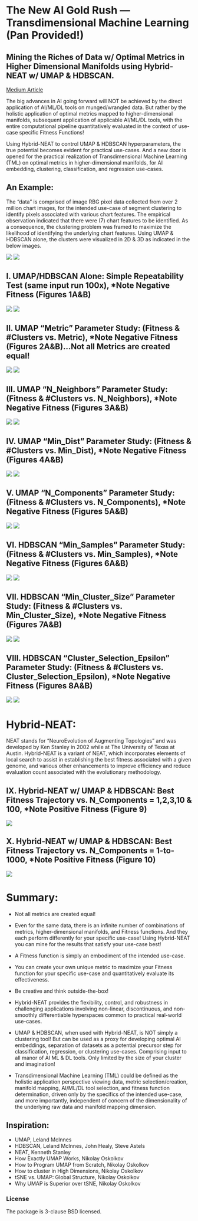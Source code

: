# The New AI Gold Rush — Transdimensional Machine Learning (Pan Provided!)

## Mining the Riches of Data w/ Optimal Metrics in Higher Dimensional Manifolds using Hybrid-NEAT w/ UMAP & HDBSCAN.

[Medium Article](https://medium.com/@andycarl_40001/the-new-ai-gold-rush-pan-provided-981c0f96e8e7)


The big advances in AI going forward will NOT be achieved by the direct application of AI/ML/DL tools on munged/wrangled data. But rather by the holistic application of optimal metrics mapped to higher-dimensional manifolds, subsequent application of applicable AI/ML/DL tools, with the entire computational pipeline quantitatively evaluated in the context of use-case specific Fitness Functions!

Using Hybrid-NEAT to control UMAP & HDBSCAN hyperparameters, the true potential becomes evident for practical use-cases. And a new door is opened for the practical realization of Transdimensional Machine Learning (TML) on optimal metrics in higher-dimensional manifolds, for AI embedding, clustering, classification, and regression use-cases.

## An Example:
The “data” is comprised of image RBG pixel data collected from over 2 million chart images, for the intended use-case of segment clustering to identify pixels associated with various chart features. The empirical observation indicated that there were (7) chart features to be identified. As a consequence, the clustering problem was framed to maximize the likelihood of identifying the underlying chart features. Using UMAP & HDBSCAN alone, the clusters were visualized in 2D & 3D as indicated in the below images.

![](./images/data_2D.png)
![](./images/data_3D.png)

## I. UMAP/HDBSCAN Alone: Simple Repeatability Test (same input run 100x), *Note Negative Fitness (Figures 1A&B)
![](./images/FIGURE_1A.jpg)
![](./images/FIGURE_1B.jpg)

## II. UMAP “Metric” Parameter Study: (Fitness & #Clusters vs. Metric), *Note Negative Fitness (Figures 2A&B)…Not all Metrics are created equal!
![](./images/FIGURE_2A.jpg)
![](./images/FIGURE_2B.jpg)

## III. UMAP “N_Neighbors” Parameter Study: (Fitness & #Clusters vs. N_Neighbors), *Note Negative Fitness (Figures 3A&B)
![](./images/FIGURE_3A.jpg)
![](./images/FIGURE_3B.jpg)

## IV. UMAP “Min_Dist” Parameter Study: (Fitness & #Clusters vs. Min_Dist), *Note Negative Fitness (Figures 4A&B)
![](./images/FIGURE_4A.jpg)
![](./images/FIGURE_4B.jpg)

## V. UMAP “N_Components” Parameter Study: (Fitness & #Clusters vs. N_Components), *Note Negative Fitness (Figures 5A&B)
![](./images/FIGURE_5A.jpg)
![](./images/FIGURE_5B.jpg)

## VI. HDBSCAN “Min_Samples” Parameter Study: (Fitness & #Clusters vs. Min_Samples), *Note Negative Fitness (Figures 6A&B)
![](./images/FIGURE_6A.jpg)
![](./images/FIGURE_6B.jpg)

## VII. HDBSCAN “Min_Cluster_Size” Parameter Study: (Fitness & #Clusters vs. Min_Cluster_Size), *Note Negative Fitness (Figures 7A&B)
![](./images/FIGURE_7A.jpg)
![](./images/FIGURE_7B.jpg)

## VIII. HDBSCAN “Cluster_Selection_Epsilon” Parameter Study: (Fitness & #Clusters vs. Cluster_Selection_Epsilon), *Note Negative Fitness (Figures 8A&B)
![](./images/FIGURE_8A.jpg)
![](./images/FIGURE_8B.jpg)

# Hybrid-NEAT:
NEAT stands for “NeuroEvolution of Augmenting Topologies” and was developed by Ken Stanley in 2002 while at The University of Texas at Austin. Hybrid-NEAT is a variant of NEAT, which incorporates elements of local search to assist in establishing the best fitness associated with a given genome, and various other enhancements to improve efficiency and reduce evaluation count associated with the evolutionary methodology.

## IX. Hybrid-NEAT w/ UMAP & HDBSCAN: Best Fitness Trajectory vs. N_Components = 1,2,3,10 & 100, *Note Positive Fitness (Figure 9)
![](./images/FIGURE_9.jpg)

## X. Hybrid-NEAT w/ UMAP & HDBSCAN: Best Fitness Trajectory vs. N_Components = 1-to-1000, *Note Positive Fitness (Figure 10)
![](./images/FIGURE_10.jpg)

# Summary:
 - Not all metrics are created equal!

 - Even for the same data, there is an infinite number of combinations of metrics, higher-dimensional manifolds, and Fitness functions. And they each perform differently for your specific use-case! Using Hybrid-NEAT you can mine for the results that satisfy your use-case best!

 - A Fitness function is simply an embodiment of the intended use-case.

 - You can create your own unique metric to maximize your Fitness function for your specific use-case and quantitatively evaluate its effectiveness.

 - Be creative and think outside-the-box!

 - Hybrid-NEAT provides the flexibility, control, and robustness in challenging applications involving non-linear, discontinuous, and non-smoothly differentiable hyperspaces common to practical real-world use-cases.

 - UMAP & HDBSCAN, when used with Hybrid-NEAT, is NOT simply a clustering tool! But can be used as a proxy for developing optimal AI embeddings, separation of datasets as a potential precursor step for classification, regression, or clustering use-cases. Comprising input to all manor of AI ML & DL tools. Only limited by the size of your cluster and imagination!

 - Transdimensional Machine Learning (TML) could be defined as the holistic application perspective viewing data, metric selection/creation, manifold mapping, AI/ML/DL tool selection, and fitness function determination, driven only by the specifics of the intended use-case, and more importantly, independent of concern of the dimensionality of the underlying raw data and manifold mapping dimension.

## Inspiration:
 - UMAP, Leland McInnes
 - HDBSCAN, Leland McInnes, John Healy, Steve Astels
 - NEAT, Kenneth Stanley
 - How Exactly UMAP Works, Nikolay Oskolkov
 - How to Program UMAP from Scratch, Nikolay Oskolkov
 - How to cluster in High Dimensions, Nikolay Oskolkov
 - tSNE vs. UMAP: Global Structure, Nikolay Oskolkov
 - Why UMAP is Superior over tSNE, Nikolay Oskolkov

### License
The package is 3-clause BSD licensed.